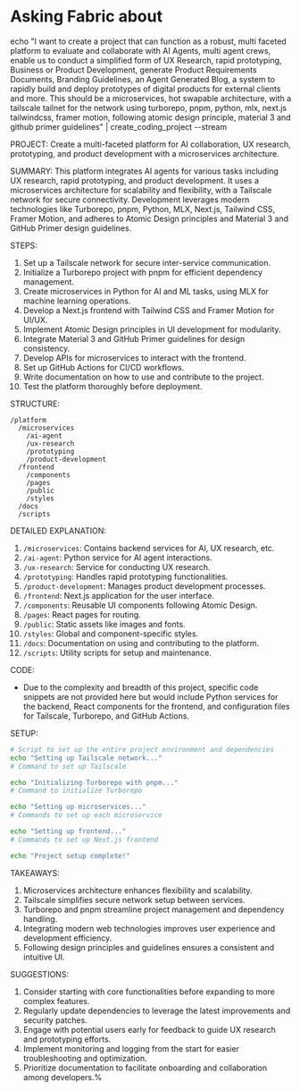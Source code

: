 # Asking Fabric about
echo "I want to create a project that can function as a robust, multi faceted platform to evaluate and collaborate with AI Agents, multi agent crews, enable us to conduct a simplified form of UX Research, rapid prototyping, Business or Product Development, generate Product Requirements Documents, Branding Guidelines, an Agent Generated Blog, a system to rapidly build and deploy prototypes of digital products for external clients and more. This should be a microservices, hot swapable architecture, with a tailscale tailnet for the network using turborepo, pnpm, python, mlx, next.js tailwindcss, framer motion, following atomic design principle, material 3 and github primer guidelines" | create_coding_project --stream

PROJECT:
Create a multi-faceted platform for AI collaboration, UX research, prototyping, and product development with a microservices architecture.

SUMMARY:
This platform integrates AI agents for various tasks including UX research, rapid prototyping, and product development. It uses a microservices architecture for scalability and flexibility, with a Tailscale network for secure connectivity. Development leverages modern technologies like Turborepo, pnpm, Python, MLX, Next.js, Tailwind CSS, Framer Motion, and adheres to Atomic Design principles and Material 3 and GitHub Primer design guidelines.

STEPS:
1. Set up a Tailscale network for secure inter-service communication.
2. Initialize a Turborepo project with pnpm for efficient dependency management.
3. Create microservices in Python for AI and ML tasks, using MLX for machine learning operations.
4. Develop a Next.js frontend with Tailwind CSS and Framer Motion for UI/UX.
5. Implement Atomic Design principles in UI development for modularity.
6. Integrate Material 3 and GitHub Primer guidelines for design consistency.
7. Develop APIs for microservices to interact with the frontend.
8. Set up GitHub Actions for CI/CD workflows.
9. Write documentation on how to use and contribute to the project.
10. Test the platform thoroughly before deployment.

STRUCTURE:
```
/platform
  /microservices
    /ai-agent
    /ux-research
    /prototyping
    /product-development
  /frontend
    /components
    /pages
    /public
    /styles
  /docs
  /scripts
```

DETAILED EXPLANATION:
1. `/microservices`: Contains backend services for AI, UX research, etc.
2. `/ai-agent`: Python service for AI agent interactions.
3. `/ux-research`: Service for conducting UX research.
4. `/prototyping`: Handles rapid prototyping functionalities.
5. `/product-development`: Manages product development processes.
6. `/frontend`: Next.js application for the user interface.
7. `/components`: Reusable UI components following Atomic Design.
8. `/pages`: React pages for routing.
9. `/public`: Static assets like images and fonts.
10. `/styles`: Global and component-specific styles.
11. `/docs`: Documentation on using and contributing to the platform.
12. `/scripts`: Utility scripts for setup and maintenance.

CODE:
- Due to the complexity and breadth of this project, specific code snippets are not provided here but would include Python services for the backend, React components for the frontend, and configuration files for Tailscale, Turborepo, and GitHub Actions.

SETUP:
```bash
# Script to set up the entire project environment and dependencies
echo "Setting up Tailscale network..."
# Command to set up Tailscale

echo "Initializing Turborepo with pnpm..."
# Command to initialize Turborepo

echo "Setting up microservices..."
# Commands to set up each microservice

echo "Setting up frontend..."
# Commands to set up Next.js frontend

echo "Project setup complete!"
```

TAKEAWAYS:
1. Microservices architecture enhances flexibility and scalability.
2. Tailscale simplifies secure network setup between services.
3. Turborepo and pnpm streamline project management and dependency handling.
4. Integrating modern web technologies improves user experience and development efficiency.
5. Following design principles and guidelines ensures a consistent and intuitive UI.

SUGGESTIONS:
1. Consider starting with core functionalities before expanding to more complex features.
2. Regularly update dependencies to leverage the latest improvements and security patches.
3. Engage with potential users early for feedback to guide UX research and prototyping efforts.
4. Implement monitoring and logging from the start for easier troubleshooting and optimization.
5. Prioritize documentation to facilitate onboarding and collaboration among developers.%